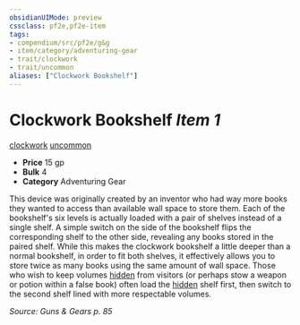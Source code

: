 ```yaml
---
obsidianUIMode: preview
cssclass: pf2e,pf2e-item
tags:
- compendium/src/pf2e/g&g
- item/category/adventuring-gear
- trait/clockwork
- trait/uncommon
aliases: ["Clockwork Bookshelf"]
---
```

# Clockwork Bookshelf *Item 1*  
[clockwork](../../../Rules/traits/clockwork-g-g.md)  [uncommon](../../../Rules/traits/uncommon.md)  

- **Price** 15 gp
- **Bulk** 4
- **Category** Adventuring Gear

This device was originally created by an inventor who had way more books they wanted to access than available wall space to store them. Each of the bookshelf's six levels is actually loaded with a pair of shelves instead of a single shelf. A simple switch on the side of the bookshelf flips the corresponding shelf to the other side, revealing any books stored in the paired shelf. While this makes the clockwork bookshelf a little deeper than a normal bookshelf, in order to fit both shelves, it effectively allows you to store twice as many books using the same amount of wall space. Those who wish to keep volumes [hidden](../../../Rules/conditions.md#Hidden) from visitors (or perhaps stow a weapon or potion within a false book) often load the [hidden](../../../Rules/conditions.md#Hidden) shelf first, then switch to the second shelf lined with more respectable volumes.

*Source: Guns & Gears p. 85*